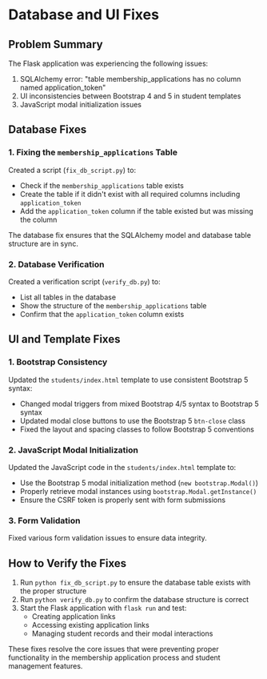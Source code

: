 # Database and UI Fixes

## Problem Summary
The Flask application was experiencing the following issues:
1. SQLAlchemy error: "table membership_applications has no column named application_token"
2. UI inconsistencies between Bootstrap 4 and 5 in student templates
3. JavaScript modal initialization issues

## Database Fixes

### 1. Fixing the `membership_applications` Table
Created a script (`fix_db_script.py`) to:
- Check if the `membership_applications` table exists
- Create the table if it didn't exist with all required columns including `application_token`
- Add the `application_token` column if the table existed but was missing the column

The database fix ensures that the SQLAlchemy model and database table structure are in sync.

### 2. Database Verification
Created a verification script (`verify_db.py`) to:
- List all tables in the database
- Show the structure of the `membership_applications` table
- Confirm that the `application_token` column exists

## UI and Template Fixes

### 1. Bootstrap Consistency
Updated the `students/index.html` template to use consistent Bootstrap 5 syntax:
- Changed modal triggers from mixed Bootstrap 4/5 syntax to Bootstrap 5 syntax
- Updated modal close buttons to use the Bootstrap 5 `btn-close` class
- Fixed the layout and spacing classes to follow Bootstrap 5 conventions

### 2. JavaScript Modal Initialization 
Updated the JavaScript code in the `students/index.html` template to:
- Use the Bootstrap 5 modal initialization method (`new bootstrap.Modal()`)
- Properly retrieve modal instances using `bootstrap.Modal.getInstance()`
- Ensure the CSRF token is properly sent with form submissions

### 3. Form Validation
Fixed various form validation issues to ensure data integrity.

## How to Verify the Fixes
1. Run `python fix_db_script.py` to ensure the database table exists with the proper structure
2. Run `python verify_db.py` to confirm the database structure is correct
3. Start the Flask application with `flask run` and test:
   - Creating application links
   - Accessing existing application links
   - Managing student records and their modal interactions

These fixes resolve the core issues that were preventing proper functionality in the membership application process and student management features. 